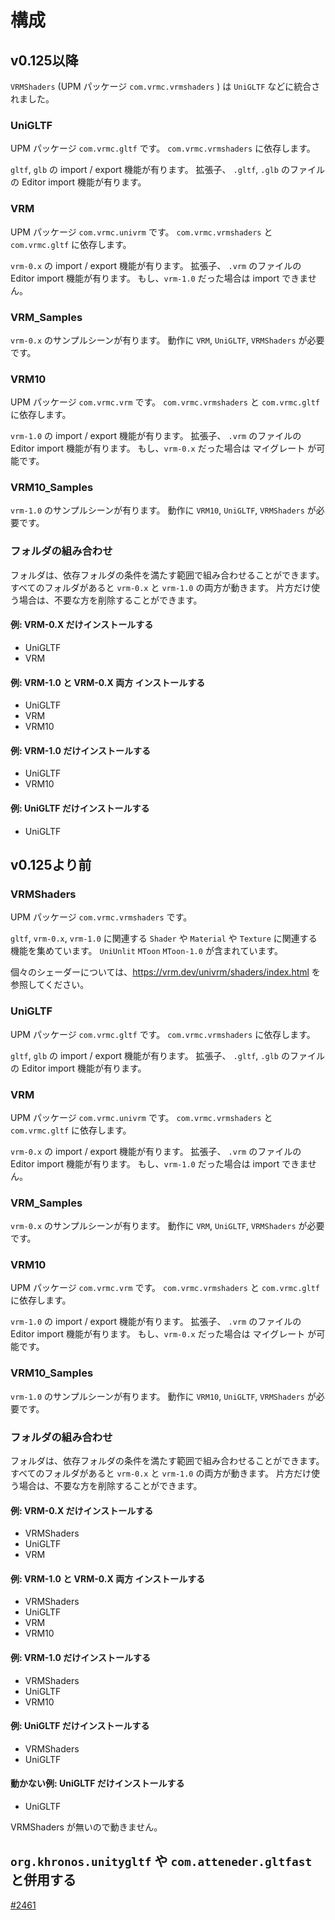 # 構成

## v0.125以降

`VRMShaders` (UPM パッケージ `com.vrmc.vrmshaders` ) は `UniGLTF` などに統合されました。

### UniGLTF

UPM パッケージ `com.vrmc.gltf` です。
`com.vrmc.vrmshaders` に依存します。

`gltf`, `glb` の import / export 機能が有ります。
拡張子、 `.gltf`, `.glb` のファイルの Editor import 機能が有ります。

### VRM

UPM パッケージ `com.vrmc.univrm` です。
`com.vrmc.vrmshaders` と `com.vrmc.gltf` に依存します。

`vrm-0.x` の import / export 機能が有ります。
拡張子、 `.vrm` のファイルの Editor import 機能が有ります。
もし、`vrm-1.0` だった場合は import できません。

### VRM_Samples

`vrm-0.x` のサンプルシーンが有ります。
動作に `VRM`, `UniGLTF`, `VRMShaders` が必要です。

### VRM10

UPM パッケージ `com.vrmc.vrm` です。
`com.vrmc.vrmshaders` と `com.vrmc.gltf` に依存します。

`vrm-1.0` の import / export 機能が有ります。
拡張子、 `.vrm` のファイルの Editor import 機能が有ります。
もし、`vrm-0.x` だった場合は マイグレート が可能です。

### VRM10_Samples

`vrm-1.0` のサンプルシーンが有ります。
動作に `VRM10`, `UniGLTF`, `VRMShaders` が必要です。

### フォルダの組み合わせ

フォルダは、依存フォルダの条件を満たす範囲で組み合わせることができます。
すべてのフォルダがあると `vrm-0.x` と `vrm-1.0` の両方が動きます。
片方だけ使う場合は、不要な方を削除することができます。

#### 例: VRM-0.X だけインストールする

- UniGLTF
- VRM

#### 例: VRM-1.0 と VRM-0.X 両方 インストールする

- UniGLTF
- VRM
- VRM10

#### 例: VRM-1.0 だけインストールする

- UniGLTF
- VRM10

#### 例: UniGLTF だけインストールする

- UniGLTF

## v0.125より前

### VRMShaders

UPM パッケージ `com.vrmc.vrmshaders` です。

`gltf`, `vrm-0.x`, `vrm-1.0` に関連する `Shader` や `Material` や `Texture` に関連する機能を集めています。
`UniUnlit` `MToon` `MToon-1.0` が含まれています。

個々のシェーダーについては、https://vrm.dev/univrm/shaders/index.html を参照してください。

### UniGLTF

UPM パッケージ `com.vrmc.gltf` です。
`com.vrmc.vrmshaders` に依存します。

`gltf`, `glb` の import / export 機能が有ります。
拡張子、 `.gltf`, `.glb` のファイルの Editor import 機能が有ります。

### VRM

UPM パッケージ `com.vrmc.univrm` です。
`com.vrmc.vrmshaders` と `com.vrmc.gltf` に依存します。

`vrm-0.x` の import / export 機能が有ります。
拡張子、 `.vrm` のファイルの Editor import 機能が有ります。
もし、`vrm-1.0` だった場合は import できません。

### VRM_Samples

`vrm-0.x` のサンプルシーンが有ります。
動作に `VRM`, `UniGLTF`, `VRMShaders` が必要です。

### VRM10

UPM パッケージ `com.vrmc.vrm` です。
`com.vrmc.vrmshaders` と `com.vrmc.gltf` に依存します。

`vrm-1.0` の import / export 機能が有ります。
拡張子、 `.vrm` のファイルの Editor import 機能が有ります。
もし、`vrm-0.x` だった場合は マイグレート が可能です。

### VRM10_Samples

`vrm-1.0` のサンプルシーンが有ります。
動作に `VRM10`, `UniGLTF`, `VRMShaders` が必要です。

### フォルダの組み合わせ

フォルダは、依存フォルダの条件を満たす範囲で組み合わせることができます。
すべてのフォルダがあると `vrm-0.x` と `vrm-1.0` の両方が動きます。
片方だけ使う場合は、不要な方を削除することができます。

#### 例: VRM-0.X だけインストールする

- VRMShaders
- UniGLTF
- VRM

#### 例: VRM-1.0 と VRM-0.X 両方 インストールする

- VRMShaders
- UniGLTF
- VRM
- VRM10

#### 例: VRM-1.0 だけインストールする

- VRMShaders
- UniGLTF
- VRM10

#### 例: UniGLTF だけインストールする

- VRMShaders
- UniGLTF

#### 動かない例: UniGLTF だけインストールする

- UniGLTF

VRMShaders が無いので動きません。

## `org.khronos.unitygltf` や `com.atteneder.gltfast` と併用する

[#2461](https://github.com/vrm-c/UniVRM/pull/2461)
